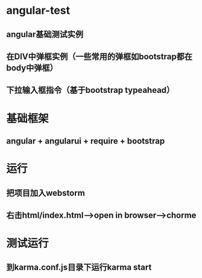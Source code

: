 # angular-test
  ## angular基础测试实例 
  ## 在DIV中弹框实例（一些常用的弹框如bootstrap都在body中弹框）
  ## 下拉输入框指令（基于bootstrap typeahead）
# 基础框架
  ## angular + angularui + require + bootstrap
# 运行
  ## 把项目加入webstorm
  ## 右击html/index.html-->open in browser-->chorme
# 测试运行
  ## 到karma.conf.js目录下运行karma start
